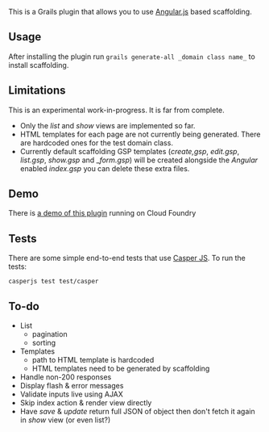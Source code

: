 This is a Grails plugin that allows you to use [Angular.js](http://angularjs.org/) based scaffolding.

## Usage

After installing the plugin run `grails generate-all _domain class name_` to install scaffolding.

## Limitations

This is an experimental work-in-progress. It is far from complete.

- Only the _list_ and _show_ views are implemented so far.
- HTML templates for each page are not currently being generated. There are hardcoded ones for the test domain class.
- Currently default scaffolding GSP templates (_create,gsp_, _edit.gsp_, _list.gsp_, _show.gsp_ and __form.gsp_) will be created alongside the _Angular_ enabled _index.gsp_ you can delete these extra files.

## Demo

There is [a demo of this plugin](http://grails-ng.cloudfoundry.com/) running on Cloud Foundry

## Tests

There are some simple end-to-end tests that use [Casper JS](http://casperjs.org/). To run the tests:

	casperjs test test/casper

## To-do

- List
    - pagination
    - sorting
- Templates
    - path to HTML template is hardcoded
    - HTML templates need to be generated by scaffolding
- Handle non-200 responses
- Display flash & error messages
- Validate inputs live using AJAX
- Skip index action & render view directly
- Have _save_ & _update_ return full JSON of object then don't fetch it again in _show_ view (or even list?)
